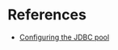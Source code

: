 # References

- [Configuring the JDBC pool](https://www.playframework.com/documentation/2.5.x/SettingsJDBC)
